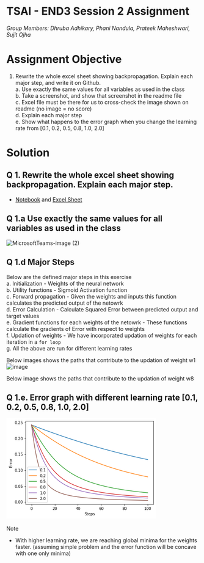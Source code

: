 # TSAI - END3 Session 2 Assignment
*Group Members: Dhruba Adhikary, Phani Nandula, Prateek Maheshwari, Sujit Ojha*

# Assignment Objective
1. Rewrite the whole excel sheet showing backpropagation. Explain each major step, and write it on Github.  
   a. Use exactly the same values for all variables as used in the class  
   b. Take a screenshot, and show that screenshot in the readme file  
   c. Excel file must be there for us to cross-check the image shown on readme (no image = no score)  
   d. Explain each major step  
   e. Show what happens to the error graph when you change the learning rate from [0.1, 0.2, 0.5, 0.8, 1.0, 2.0]   


# Solution
## Q 1. Rewrite the whole excel sheet showing backpropagation. Explain each major step.
- [Notebook](Back_Prop_NN.ipynb.ipynb) and [Excel Sheet](Book1.xlsx)

## Q 1.a Use exactly the same values for all variables as used in the class
![MicrosoftTeams-image (2)](https://user-images.githubusercontent.com/30425824/135452661-f635d214-bcaa-4c65-9958-771653c7f35c.png)

## Q 1.d Major Steps
Below are the defined major steps in this exercise  
   a. Initialization - Weights of the neural network  
   b. Utility functions - Sigmoid Activation function  
   c. Forward propagation - Given the weights and inputs this function calculates the predicted output of the netowrk  
   d. Error Calculation - Calculate Squared Error between predicted output and target values  
   e. Gradient functions for each weights of the netowrk - These functions calculate the gradients of Error with respect to weights  
   f. Updation of weights - We have incorporated updation of weights for each iteration in a ```for loop```  
   g. All the above are run for different learning rates 

Below images shows the paths that contribute to the updation of weight w1
![image](https://user-images.githubusercontent.com/30425824/135455783-36d34e17-8366-4c50-8345-82345aadf0dc.png)

Below image shows the paths that contribute to the updation of weight w8

## Q 1.e. Error graph with different learning rate [0.1, 0.2, 0.5, 0.8, 1.0, 2.0] 

![](./images/Error_vs_steps_for_different_learning_rates.png)

Note
- With higher learning rate, we are reaching global minima for the weights faster. (assuming simple problem and the error function will be concave with one only minima)

